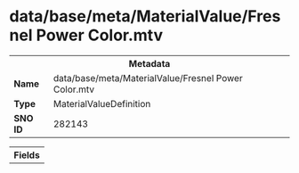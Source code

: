 <h1>data/base/meta/MaterialValue/Fresnel Power Color.mtv</h1><table><tr><th colspan="100%">Metadata</th></tr><tr><td><b>Name</b></td><td>data/base/meta/MaterialValue/Fresnel Power Color.mtv</td></tr><tr><td><b>Type</b></td><td>MaterialValueDefinition</td></tr><tr><td><b>SNO ID</b></td><td>282143</td></tr></table>

<table><tr><th colspan="100%">Fields</th></tr></table>

